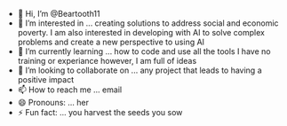 - 👋 Hi, I’m @Beartooth11
- 👀 I’m interested in ... creating solutions to address social and economic poverty. I am also interested in developing with AI to solve complex problems and create a new perspective to using AI
- 🌱 I’m currently learning ... how to code and use all the tools I have no training or experiance however, I am full of ideas
- 💞️ I’m looking to collaborate on ... any project that leads to having a positive impact 
- 📫 How to reach me ... email
- 😄 Pronouns: ... her
- ⚡ Fun fact: ... you harvest the seeds you sow

<!---
Beartooth11/Beartooth11 is a ✨ special ✨ repository because its `README.md` (this file) appears on your GitHub profile.
You can click the Preview link to take a look at your changes.
--->
